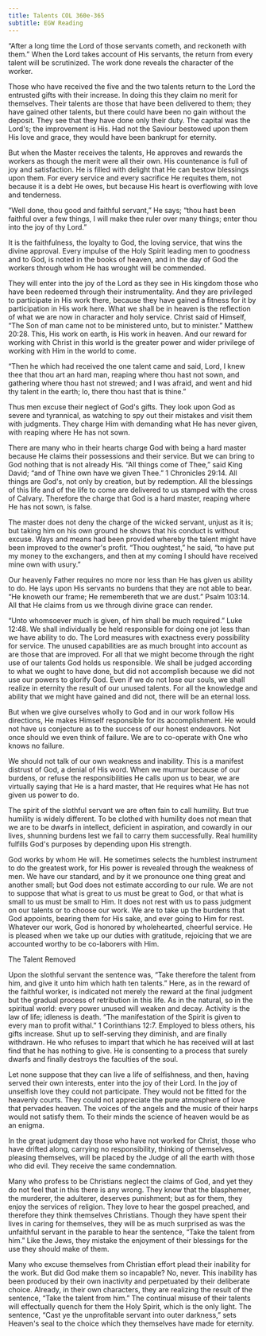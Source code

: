 ```yaml
---
title: Talents COL 360e-365
subtitle: EGW Reading
---
```


“After a long time the Lord of those servants cometh, and reckoneth with them.” When the Lord takes account of His servants, the return from every talent will be scrutinized. The work done reveals the character of the worker.

Those who have received the five and the two talents return to the Lord the entrusted gifts with their increase. In doing this they claim no merit for themselves. Their talents are those that have been delivered to them; they have gained other talents, but there could have been no gain without the deposit. They see that they have done only their duty. The capital was the Lord's; the improvement is His. Had not the Saviour bestowed upon them His love and grace, they would have been bankrupt for eternity.

But when the Master receives the talents, He approves and rewards the workers as though the merit were all their own. His countenance is full of joy and satisfaction. He is filled with delight that He can bestow blessings upon them. For every service and every sacrifice He requites them, not because it is a debt He owes, but because His heart is overflowing with love and tenderness.

“Well done, thou good and faithful servant,” He says; “thou hast been faithful over a few things, I will make thee ruler over many things; enter thou into the joy of thy Lord.”

It is the faithfulness, the loyalty to God, the loving service, that wins the divine approval. Every impulse of the Holy Spirit leading men to goodness and to God, is noted in the books of heaven, and in the day of God the workers through whom He has wrought will be commended.

They will enter into the joy of the Lord as they see in His kingdom those who have been redeemed through their instrumentality. And they are privileged to participate in His work there, because they have gained a fitness for it by participation in His work here. What we shall be in heaven is the reflection of what we are now in character and holy service. Christ said of Himself, “The Son of man came not to be ministered unto, but to minister.” Matthew 20:28. This, His work on earth, is His work in heaven. And our reward for working with Christ in this world is the greater power and wider privilege of working with Him in the world to come.

“Then he which had received the one talent came and said, Lord, I knew thee that thou art an hard man, reaping where thou hast not sown, and gathering where thou hast not strewed; and I was afraid, and went and hid thy talent in the earth; lo, there thou hast that is thine.”

Thus men excuse their neglect of God's gifts. They look upon God as severe and tyrannical, as watching to spy out their mistakes and visit them with judgments. They charge Him with demanding what He has never given, with reaping where He has not sown.

There are many who in their hearts charge God with being a hard master because He claims their possessions and their service. But we can bring to God nothing that is not already His. “All things come of Thee,” said King David; “and of Thine own have we given Thee.” 1 Chronicles 29:14. All things are God's, not only by creation, but by redemption. All the blessings of this life and of the life to come are delivered to us stamped with the cross of Calvary. Therefore the charge that God is a hard master, reaping where He has not sown, is false.

The master does not deny the charge of the wicked servant, unjust as it is; but taking him on his own ground he shows that his conduct is without excuse. Ways and means had been provided whereby the talent might have been improved to the owner's profit. “Thou oughtest,” he said, “to have put my money to the exchangers, and then at my coming I should have received mine own with usury.”

Our heavenly Father requires no more nor less than He has given us ability to do. He lays upon His servants no burdens that they are not able to bear. “He knoweth our frame; He remembereth that we are dust.” Psalm 103:14. All that He claims from us we through divine grace can render.

“Unto whomsoever much is given, of him shall be much required.” Luke 12:48. We shall individually be held responsible for doing one jot less than we have ability to do. The Lord measures with exactness every possibility for service. The unused capabilities are as much brought into account as are those that are improved. For all that we might become through the right use of our talents God holds us responsible. We shall be judged according to what we ought to have done, but did not accomplish because we did not use our powers to glorify God. Even if we do not lose our souls, we shall realize in eternity the result of our unused talents. For all the knowledge and ability that we might have gained and did not, there will be an eternal loss.

But when we give ourselves wholly to God and in our work follow His directions, He makes Himself responsible for its accomplishment. He would not have us conjecture as to the success of our honest endeavors. Not once should we even think of failure. We are to co-operate with One who knows no failure.

We should not talk of our own weakness and inability. This is a manifest distrust of God, a denial of His word. When we murmur because of our burdens, or refuse the responsibilities He calls upon us to bear, we are virtually saying that He is a hard master, that He requires what He has not given us power to do.

The spirit of the slothful servant we are often fain to call humility. But true humility is widely different. To be clothed with humility does not mean that we are to be dwarfs in intellect, deficient in aspiration, and cowardly in our lives, shunning burdens lest we fail to carry them successfully. Real humility fulfills God's purposes by depending upon His strength.

God works by whom He will. He sometimes selects the humblest instrument to do the greatest work, for His power is revealed through the weakness of men. We have our standard, and by it we pronounce one thing great and another small; but God does not estimate according to our rule. We are not to suppose that what is great to us must be great to God, or that what is small to us must be small to Him. It does not rest with us to pass judgment on our talents or to choose our work. We are to take up the burdens that God appoints, bearing them for His sake, and ever going to Him for rest. Whatever our work, God is honored by wholehearted, cheerful service. He is pleased when we take up our duties with gratitude, rejoicing that we are accounted worthy to be co-laborers with Him.

The Talent Removed

Upon the slothful servant the sentence was, “Take therefore the talent from him, and give it unto him which hath ten talents.” Here, as in the reward of the faithful worker, is indicated not merely the reward at the final judgment but the gradual process of retribution in this life. As in the natural, so in the spiritual world: every power unused will weaken and decay. Activity is the law of life; idleness is death. “The manifestation of the Spirit is given to every man to profit withal.” 1 Corinthians 12:7. Employed to bless others, his gifts increase. Shut up to self-serving they diminish, and are finally withdrawn. He who refuses to impart that which he has received will at last find that he has nothing to give. He is consenting to a process that surely dwarfs and finally destroys the faculties of the soul.

Let none suppose that they can live a life of selfishness, and then, having served their own interests, enter into the joy of their Lord. In the joy of unselfish love they could not participate. They would not be fitted for the heavenly courts. They could not appreciate the pure atmosphere of love that pervades heaven. The voices of the angels and the music of their harps would not satisfy them. To their minds the science of heaven would be as an enigma.

In the great judgment day those who have not worked for Christ, those who have drifted along, carrying no responsibility, thinking of themselves, pleasing themselves, will be placed by the Judge of all the earth with those who did evil. They receive the same condemnation.

Many who profess to be Christians neglect the claims of God, and yet they do not feel that in this there is any wrong. They know that the blasphemer, the murderer, the adulterer, deserves punishment; but as for them, they enjoy the services of religion. They love to hear the gospel preached, and therefore they think themselves Christians. Though they have spent their lives in caring for themselves, they will be as much surprised as was the unfaithful servant in the parable to hear the sentence, “Take the talent from him.” Like the Jews, they mistake the enjoyment of their blessings for the use they should make of them.

Many who excuse themselves from Christian effort plead their inability for the work. But did God make them so incapable? No, never. This inability has been produced by their own inactivity and perpetuated by their deliberate choice. Already, in their own characters, they are realizing the result of the sentence, “Take the talent from him.” The continual misuse of their talents will effectually quench for them the Holy Spirit, which is the only light. The sentence, “Cast ye the unprofitable servant into outer darkness,” sets Heaven's seal to the choice which they themselves have made for eternity.